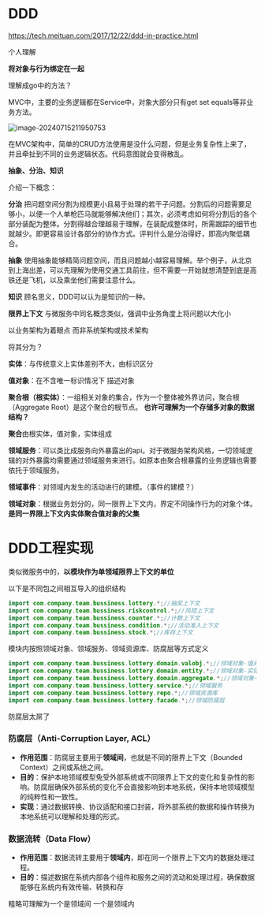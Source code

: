 # DDD



https://tech.meituan.com/2017/12/22/ddd-in-practice.html



个人理解



**将对象与行为绑定在一起**

理解成go中的方法？

MVC中，主要的业务逻辑都在Service中，对象大部分只有get set equals等非业务方法。

![image-20240715211950753](C:\Users\chenz\OneDrive\桌面\note\else\images\image-20240715211950753.png)

在MVC架构中，简单的CRUD方法使用是没什么问题，但是业务复杂性上来了，并且牵扯到不同的业务逻辑状态。代码意图就会变得散乱。



**抽象、分治、知识**

介绍一下概念：

**分治** 把问题空间分割为规模更小且易于处理的若干子问题。分割后的问题需要足够小，以便一个人单枪匹马就能够解决他们；其次，必须考虑如何将分割后的各个部分装配为整体。分割得越合理越易于理解，在装配成整体时，所需跟踪的细节也就越少。即更容易设计各部分的协作方式。评判什么是分治得好，即高内聚低耦合。

**抽象** 使用抽象能够精简问题空间，而且问题越小越容易理解。举个例子，从北京到上海出差，可以先理解为使用交通工具前往，但不需要一开始就想清楚到底是高铁还是飞机，以及乘坐他们需要注意什么。

**知识** 顾名思义，DDD可以认为是知识的一种。

**限界上下文** 与微服务中同名概念类似，强调中业务角度上将问题以大化小





以业务架构为着眼点  而非系统架构或技术架构





将其分为？

**实体**：与传统意义上实体差别不大，由标识区分

**值对象**：在不含唯一标识情况下 描述对象

**聚合根（根实体）**：一组相关对象的集合，作为一个整体被外界访问，聚合根（Aggregate Root）是这个聚合的根节点。 **也许可理解为一个存储多对象的数据结构？**



**聚合**由根实体，值对象，实体组成



**领域服务**：可以类比成服务向外暴露出的api。对于微服务架构风格，一切领域逻辑的对外暴露均需要通过领域服务来进行。如原本由聚合根暴露的业务逻辑也需要依托于领域服务。



**领域事件**：对领域内发生的活动进行的建模。（事件的建模？）



**领域对象**：根据业务划分的，同一限界上下文内，界定不同操作行为的对象个体。**是同一界限上下文内实体聚合值对象的父集**





# DDD工程实现

类似微服务中的，**以模块作为单领域限界上下文的单位**

以下是不同包之间相互导入的组织结构

```java
import com.company.team.bussiness.lottery.*;//抽奖上下文
import com.company.team.bussiness.riskcontrol.*;//风控上下文
import com.company.team.bussiness.counter.*;//计数上下文
import com.company.team.bussiness.condition.*;//活动准入上下文
import com.company.team.bussiness.stock.*;//库存上下文
```



模块内按照领域对象、领域服务、领域资源库、防腐层等方式定义

```java
import com.company.team.bussiness.lottery.domain.valobj.*;//领域对象-值对象
import com.company.team.bussiness.lottery.domain.entity.*;//领域对象-实体
import com.company.team.bussiness.lottery.domain.aggregate.*;//领域对象-聚合根
import com.company.team.bussiness.lottery.service.*;//领域服务
import com.company.team.bussiness.lottery.repo.*;//领域资源库
import com.company.team.bussiness.lottery.facade.*;//领域防腐层
```







防腐层太屌了

### 防腐层（Anti-Corruption Layer, ACL）

- **作用范围**：防腐层主要用于**领域间**，也就是不同的限界上下文（Bounded Context）之间或系统之间。
- **目的**：保护本地领域模型免受外部系统或不同限界上下文的变化和复杂性的影响。防腐层确保外部系统的变化不会直接影响到本地系统，保持本地领域模型的纯粹性和一致性。
- **实现**：通过数据转换、协议适配和接口封装，将外部系统的数据和操作转换为本地系统可以理解和处理的形式。

### 数据流转（Data Flow）

- **作用范围**：数据流转主要用于**领域内**，即在同一个限界上下文内的数据处理过程。
- **目的**：描述数据在系统内部各个组件和服务之间的流动和处理过程，确保数据能够在系统内有效传输、转换和存



粗略可理解为一个是领域间  一个是领域内
